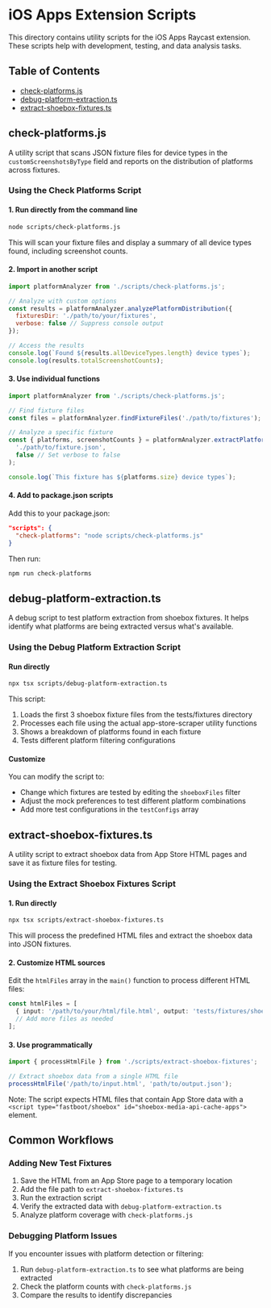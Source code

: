 # iOS Apps Extension Scripts

This directory contains utility scripts for the iOS Apps Raycast extension. These scripts help with development, testing, and data analysis tasks.

## Table of Contents

- [check-platforms.js](#check-platformsjs)
- [debug-platform-extraction.ts](#debug-platform-extractionts)
- [extract-shoebox-fixtures.ts](#extract-shoebox-fixturests)

## check-platforms.js

A utility script that scans JSON fixture files for device types in the `customScreenshotsByType` field and reports on the distribution of platforms across fixtures.

### Using the Check Platforms Script

#### 1. Run directly from the command line

```bash
node scripts/check-platforms.js
```

This will scan your fixture files and display a summary of all device types found, including screenshot counts.

#### 2. Import in another script

```javascript
import platformAnalyzer from './scripts/check-platforms.js';

// Analyze with custom options
const results = platformAnalyzer.analyzePlatformDistribution({
  fixturesDir: './path/to/your/fixtures',
  verbose: false // Suppress console output
});

// Access the results
console.log(`Found ${results.allDeviceTypes.length} device types`);
console.log(results.totalScreenshotCounts);
```

#### 3. Use individual functions

```javascript
import platformAnalyzer from './scripts/check-platforms.js';

// Find fixture files
const files = platformAnalyzer.findFixtureFiles('./path/to/fixtures');

// Analyze a specific fixture
const { platforms, screenshotCounts } = platformAnalyzer.extractPlatformsFromFixture(
  './path/to/fixture.json',
  false // Set verbose to false
);

console.log(`This fixture has ${platforms.size} device types`);
```

#### 4. Add to package.json scripts

Add this to your package.json:

```json
"scripts": {
  "check-platforms": "node scripts/check-platforms.js"
}
```

Then run:

```bash
npm run check-platforms
```

## debug-platform-extraction.ts

A debug script to test platform extraction from shoebox fixtures. It helps identify what platforms are being extracted versus what's available.

### Using the Debug Platform Extraction Script

#### Run directly

```bash
npx tsx scripts/debug-platform-extraction.ts
```

This script:

1. Loads the first 3 shoebox fixture files from the tests/fixtures directory
2. Processes each file using the actual app-store-scraper utility functions
3. Shows a breakdown of platforms found in each fixture
4. Tests different platform filtering configurations

#### Customize

You can modify the script to:

- Change which fixtures are tested by editing the `shoeboxFiles` filter
- Adjust the mock preferences to test different platform combinations
- Add more test configurations in the `testConfigs` array

## extract-shoebox-fixtures.ts

A utility script to extract shoebox data from App Store HTML pages and save it as fixture files for testing.

### Using the Extract Shoebox Fixtures Script

#### 1. Run directly

```bash
npx tsx scripts/extract-shoebox-fixtures.ts
```

This will process the predefined HTML files and extract the shoebox data into JSON fixtures.

#### 2. Customize HTML sources

Edit the `htmlFiles` array in the `main()` function to process different HTML files:

```typescript
const htmlFiles = [
  { input: '/path/to/your/html/file.html', output: 'tests/fixtures/shoebox_yourapp.json' },
  // Add more files as needed
];
```

#### 3. Use programmatically

```typescript
import { processHtmlFile } from './scripts/extract-shoebox-fixtures';

// Extract shoebox data from a single HTML file
processHtmlFile('/path/to/input.html', 'path/to/output.json');
```

Note: The script expects HTML files that contain App Store data with a `<script type="fastboot/shoebox" id="shoebox-media-api-cache-apps">` element.

## Common Workflows

### Adding New Test Fixtures

1. Save the HTML from an App Store page to a temporary location
2. Add the file path to `extract-shoebox-fixtures.ts`
3. Run the extraction script
4. Verify the extracted data with `debug-platform-extraction.ts`
5. Analyze platform coverage with `check-platforms.js`

### Debugging Platform Issues

If you encounter issues with platform detection or filtering:

1. Run `debug-platform-extraction.ts` to see what platforms are being extracted
2. Check the platform counts with `check-platforms.js`
3. Compare the results to identify discrepancies
